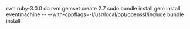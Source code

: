 rvm ruby-3.0.0 do rvm gemset create 2.7
sudo bundle install
gem install eventmachine -- --with-cppflags=-I/usr/local/opt/openssl/include 
bundle install
